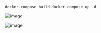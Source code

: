`
docker-compose build
docker-compose up -d
`

![image](https://github.com/user-attachments/assets/feeb72ad-e075-4221-a2c6-c05faa08e3e6)


![image](https://github.com/user-attachments/assets/89cba2de-d8f6-4d0c-b271-7a0c3d868fde)


